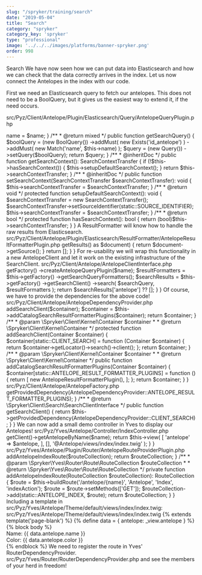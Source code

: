 ```yaml
---
slug: "/spryker/training/search"
date: "2019-05-04"
title: "Search"
category: "spryker"
category_key: 'spryker'
type: "professional"
image: '../../../images/platforms/banner-spryker.png'
order: 998
---
```


Search
We have now seen how we can put data into Elasticsearch and how we can check that the data correctly arrives in the index. Let us now connect the Antelopes in the index with our code.

First we need an Elasticsearch query to fetch our antelopes. This does not need to be a BoolQuery, but it gives us the easiest way to extend it, if the need occurs.

src/Pyz/Client/Antelope/Plugin/Elasticsearch/Query/AntelopeQueryPlugin.php

<?php

namespace Pyz\Client\Antelope\Plugin\Elasticsearch\Query;

use Elastica\Query;
use Elastica\Query\BoolQuery;
use Elastica\Query\Exists;
use Elastica\Query\Match;
use Generated\Shared\Transfer\SearchContextTransfer;
use Spryker\Client\SearchExtension\Dependency\Plugin\QueryInterface;
use Spryker\Client\SearchExtension\Dependency\Plugin\SearchContextAwareQueryInterface;

class AntelopeQueryPlugin implements QueryInterface, SearchContextAwareQueryInterface
{
    /**
     * @var string
     */
    protected $name;

    /**
     * @var string
     */
    protected const SOURCE_IDENTIFIER = 'page';

    /**
     * @var \Generated\Shared\Transfer\SearchContextTransfer
     */
    protected $searchContextTransfer;

    /**
     * @param string $name
     */
    public function __construct(string $name)
    {
        $this->name = $name;
    }

    /**
     * @return mixed
     */
    public function getSearchQuery()
    {
        $boolQuery = (new BoolQuery())
            ->addMust(
                new Exists('id_antelope')
            )
            ->addMust(
                new Match('name', $this->name)
            );

        $query = (new Query())
            ->setQuery($boolQuery);

        return $query;
    }

    /**
     * @inheritDoc
     */
    public function getSearchContext(): SearchContextTransfer
    {
        if (!$this->hasSearchContext()) {
            $this->setupDefaultSearchContext();
        }

        return $this->searchContextTransfer;
    }

    /**
     * @inheritDoc
     */
    public function setSearchContext(SearchContextTransfer $searchContextTransfer): void
    {
        $this->searchContextTransfer = $searchContextTransfer;
    }

    /**
     * @return void
     */
    protected function setupDefaultSearchContext(): void
    {
        $searchContextTransfer = new SearchContextTransfer();
        $searchContextTransfer->setSourceIdentifier(static::SOURCE_IDENTIFIER);

        $this->searchContextTransfer = $searchContextTransfer;
    }

    /**
     * @return bool
     */
    protected function hasSearchContext(): bool
    {
        return (bool)$this->searchContextTransfer;
    }
}
A ResultFormatter will know how to handle the raw results from Elasticsearch.

src/Pyz/Client/Antelope/Plugin/Elasticsearch/ResultFormatter/AntelopeResultFormatterPlugin.php
<?php

namespace Pyz\Client\Antelope\Plugin\Elasticsearch\ResultFormatter;

use Elastica\ResultSet;
use Spryker\Client\SearchElasticsearch\Plugin\ResultFormatter\AbstractElasticsearchResultFormatterPlugin;

class AntelopeResultFormatterPlugin extends AbstractElasticsearchResultFormatterPlugin
{
    public const NAME = 'antelope';

    /**
     * @return string
     */
    public function getName()
    {
        return static::NAME;
    }

    /**
     * @param \Elastica\ResultSet $searchResult
     * @param array $requestParameters
     *
     * @return array
     */
    protected function formatSearchResult(ResultSet $searchResult, array $requestParameters)
    {
        foreach ($searchResult->getResults() as $document) {
            return $document->getSource();
        }

        return [];
    }
}
For re-usability we will wrap this functionality in a new AntelopeClient and let it work on the existing infrastructure of the SearchClient.

src/Pyz/Client/Antelope/AntelopeClientInterface.php
<?php

namespace Pyz\Client\Antelope;

interface AntelopeClientInterface
{
    /**
     * @param string $name
     *
     * @return array
     */
    public function getAntelopeByName(string $name): array;
}
src/Pyz/Client/Antelope/AntelopeClient.php
<?php

namespace Pyz\Client\Antelope;

use Spryker\Client\Kernel\AbstractClient;

/**
 * @method \Pyz\Client\Antelope\AntelopeFactory getFactory()
 */
class AntelopeClient extends AbstractClient implements AntelopeClientInterface
{
    /**
     * @param string $name
     *
     * @return array
     */
    public function getAntelopeByName(string $name): array
    {
        $searchQuery = $this->getFactory()
            ->createAntelopeQueryPlugin($name);

        $resultFormatters = $this->getFactory()
            ->getSearchQueryFormatters();

        $searchResults = $this->getFactory()
            ->getSearchClient()
            ->search(
                $searchQuery,
                $resultFormatters
            );

        return $searchResults['antelope'] ?? [];
    }
}
Of course, we have to provide the dependencies for the above code!

src/Pyz/Client/Antelope/AntelopeDependencyProvider.php
<?php

namespace Pyz\Client\Antelope;

use Pyz\Client\Antelope\Plugin\Elasticsearch\ResultFormatter\AntelopeResultFormatterPlugin;
use Spryker\Client\Kernel\AbstractDependencyProvider;
use Spryker\Client\Kernel\Container;

class AntelopeDependencyProvider extends AbstractDependencyProvider
{
    public const CLIENT_SEARCH = 'CLIENT_SEARCH';
    public const ANTELOPE_RESULT_FORMATTER_PLUGINS = 'ANTELOPE_RESULT_FORMATTER_PLUGINS';

    /**
     * @param \Spryker\Client\Kernel\Container $container
     *
     * @return \Spryker\Client\Kernel\Container
     */
    public function provideServiceLayerDependencies(Container $container)
    {
        $container = $this->addSearchClient($container);
        $container = $this->addCatalogSearchResultFormatterPlugins($container);

        return $container;
    }

    /**
     * @param \Spryker\Client\Kernel\Container $container
     *
     * @return \Spryker\Client\Kernel\Container
     */
    protected function addSearchClient(Container $container)
    {
        $container[static::CLIENT_SEARCH] = function (Container $container) {
            return $container->getLocator()->search()->client();
        };

        return $container;
    }

    /**
     * @param \Spryker\Client\Kernel\Container $container
     *
     * @return \Spryker\Client\Kernel\Container
     */
    public function addCatalogSearchResultFormatterPlugins(Container $container)
    {
        $container[static::ANTELOPE_RESULT_FORMATTER_PLUGINS] = function () {
            return [
                new AntelopeResultFormatterPlugin(),
            ];
        };

        return $container;
    }
}
src/Pyz/Client/Antelope/AntelopeFactory.php
<?php

namespace Pyz\Client\Antelope;

use Pyz\Client\Antelope\Plugin\Elasticsearch\Query\AntelopeQueryPlugin;
use Spryker\Client\Kernel\AbstractFactory;

class AntelopeFactory extends AbstractFactory
{
    /**
     * @param string $name
     *
     * @return \Pyz\Client\Antelope\Plugin\Elasticsearch\Query\AntelopeQueryPlugin
     */
    public function createAntelopeQueryPlugin(string $name)
    {
        return new AntelopeQueryPlugin($name);
    }

    /**
     * @return array
     */
    public function getSearchQueryFormatters()
    {
        return $this->getProvidedDependency(AntelopeDependencyProvider::ANTELOPE_RESULT_FORMATTER_PLUGINS);
    }

    /**
     * @return \Spryker\Client\Search\SearchClientInterface
     */
    public function getSearchClient()
    {
        return $this->getProvidedDependency(AntelopeDependencyProvider::CLIENT_SEARCH);
    }
}
We can now add a small demo controller in Yves to display our Antelopes!

src/Pyz/Yves/Antelope/Controller/IndexController.php
<?php

namespace Pyz\Yves\Antelope\Controller;

use Spryker\Yves\Kernel\Controller\AbstractController;

/**
 * @method \Pyz\Client\Antelope\AntelopeClientInterface getClient()
 */
class IndexController extends AbstractController
{
    /**
     * @param string $name
     *
     * @return \Spryker\Yves\Kernel\View\View
     */
    public function indexAction(string $name)
    {
        $antelope = $this->getClient()->getAntelopeByName($name);

        return $this->view(
            [
                'antelope' => $antelope,
            ],
            [],
            '@Antelope/views/index/index.twig'
        );
    }
}
src/Pyz/Yves/Antelope/Plugin/Router/AntelopeRouteProviderPlugin.php
<?php

namespace Pyz\Yves\Antelope\Plugin\Router;

use Spryker\Yves\Router\Plugin\RouteProvider\AbstractRouteProviderPlugin;
use Spryker\Yves\Router\Route\RouteCollection;

class AntelopeRouteProviderPlugin extends AbstractRouteProviderPlugin
{
    public const ANTELOPE_INDEX = 'antelope-index';

    /**
     * @inheritDoc
     */
    public function addRoutes(RouteCollection $routeCollection): RouteCollection
    {
        $routeCollection = $this->addAntelopeIndexRoute($routeCollection);

        return $routeCollection;
    }

    /**
     * @param \Spryker\Yves\Router\Route\RouteCollection $routeCollection
     *
     * @return \Spryker\Yves\Router\Route\RouteCollection
     */
    private function addAntelopeIndexRoute(RouteCollection $routeCollection): RouteCollection
    {
        $route = $this->buildRoute('/antelope/{name}', 'Antelope', 'Index', 'indexAction');
        $route = $route->setMethods(['GET']);
        $routeCollection->add(static::ANTELOPE_INDEX, $route);

        return $routeCollection;
    }
}
Including a template in src/Pyz/Yves/Antelope/Theme/default/views/index/index.twig:

src/Pyz/Yves/Antelope/Theme/default/views/index/index.twig
{% extends template('page-blank') %}

{% define data = {
    antelope: _view.antelope
} %}

{% block body %}
    <div style="background-color: {{ data.antelope.color }};">
        <div>Name: {{ data.antelope.name }}</div>
        <div>Color: {{ data.antelope.color }}</div>
    </div>
{% endblock %}
We need to register the route in Yves' RouterDependencyProvider.

src/Pyz/Yves/Router/RouterDependencyProvider.php
<?php

namespace Pyz\Yves\Router;

+ use Pyz\Yves\Antelope\Plugin\Router\AntelopeRouteProviderPlugin;
//...

class RouterDependencyProvider extends SprykerRouterDependencyProvider
{
    //...

    /**
     * @return \Spryker\Yves\RouterExtension\Dependency\Plugin\RouteProviderPluginInterface[]
     */
    protected function getRouteProvider(): array
    {
        return [
            //...
+ new AntelopeRouteProviderPlugin(),
        ];
    }
Now go to Yves and call /antelope/<NAME> and see the members of your herd in freedom!
